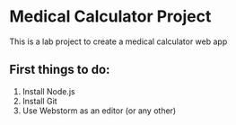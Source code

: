 # Medical Calculator Project 

This is a lab project to create a medical calculator web app

## First things to do:
1. Install Node.js
2. Install Git
3. Use Webstorm as an editor (or any other)


